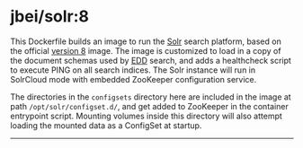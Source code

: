 # jbei/solr:8

This Dockerfile builds an image to run the [Solr][1] search platform, based on
the official [version 8][2] image. The image is customized to load in a copy of
the document schemas used by [EDD][3] search, and adds a healthcheck script to
execute PING on all search indices. The Solr instance will run in SolrCloud mode
with embedded ZooKeeper configuration service.

The directories in the `configsets` directory here are included in the image at
path `/opt/solr/configset.d/`, and get added to ZooKeeper in the container
entrypoint script. Mounting volumes inside this directory will also attempt
loading the mounted data as a ConfigSet at startup.

---

[1]: http://lucene.apache.org/solr/
[2]: https://hub.docker.com/_/solr/
[3]: ../../README.md
